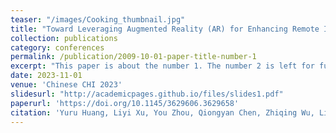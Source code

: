 ```yaml
---
teaser: "/images/Cooking_thumbnail.jpg"
title: "Toward Leveraging Augmented Reality (AR) for Enhancing Remote Intergenerational Communication in Cooking Scenarios"
collection: publications
category: conferences
permalink: /publication/2009-10-01-paper-title-number-1
excerpt: "This paper is about the number 1. The number 2 is left for future work."
date: 2023-11-01
venue: 'Chinese CHI 2023'
slidesurl: "http://academicpages.github.io/files/slides1.pdf"
paperurl: 'https://doi.org/10.1145/3629606.3629658'
citation: 'Yuru Huang, Liyi Xu, You Zhou, Qiongyan Chen, Zhiqing Wu, Li Feng, and Mingming Fan. 2024. Toward Leveraging Augmented Reality (AR) for Enhancing Remote Intergenerational Communication in Cooking Scenarios. In Proceedings of the Eleventh International Symposium of Chinese CHI (CHCHI '23). Association for Computing Machinery, New York, NY, USA, 491–496. https://doi.org/10.1145/3629606.3629658'
---
```

